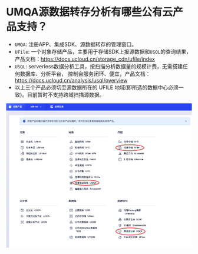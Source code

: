 # UMQA源数据转存分析有哪些公有云产品支持？

* `UMQA`: 注册APP、集成SDK、源数据转存的管理窗口。
* `UFile`: 一个对象存储产品，主要用于存储SDK上报源数据和`USQL`的查询结果，产品文档：https://docs.ucloud.cn/storage_cdn/ufile/index
* `USQL`: serverless数据分析工具，按扫描分析数据量的规模计费，无需搭建任何数据库、分析平台， 控制台服务闭环、便宜，产品文档： https://docs.ucloud.cn/analysis/usql/overview
* 以上三个产品必须切至源数据所在的 UFILE 地域(即所选的数据中心必须一致)。目前暂时不支持跨域扫描源数据。 

![](/images/intro_03.png)